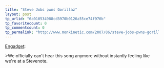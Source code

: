 ```yaml
---
title: "Steve Jobs pwns Gorillaz"
layout: post
tp_urlid: "6a010534988cd3970b0120a55ce74f970b"
tp_favoritecount: 0
tp_commentcount: 0
tp_permalink: "http://www.monkinetic.com/2007/06/steve-jobs-pwns-gorillaz.html"
---
```

[Engadget](http://www.engadget.com/2007/06/11/steve-jobs-live-from-wwdc-2007/):

&gt;We officially can&#39;t hear this song anymore without instantly feeling like we&#39;re at a Stevenote.
